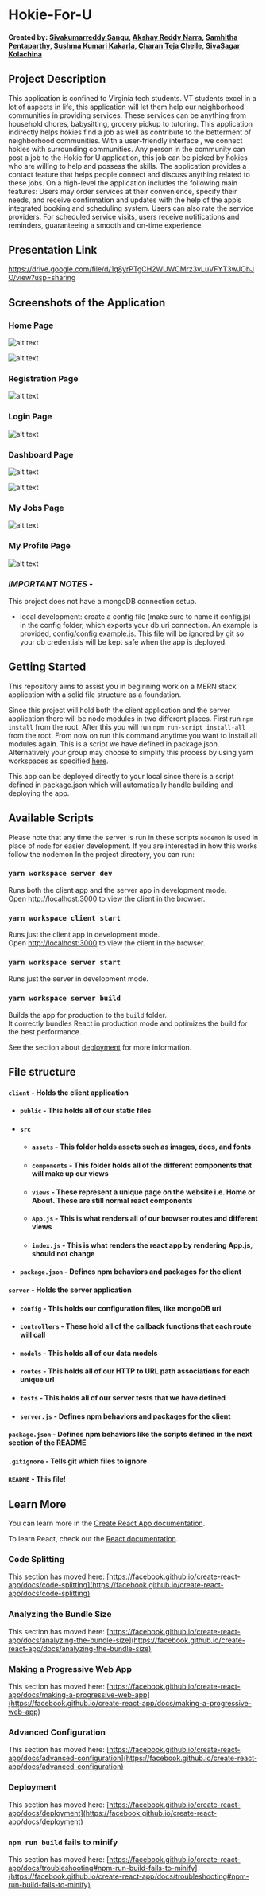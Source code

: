 # Hokie-For-U
#### Created by: [Sivakumarreddy Sangu][link_reference_1], [Akshay Reddy Narra][link_reference_2], [Samhitha Pentaparthy][link_reference_3], [Sushma Kumari Kakarla][link_reference_4], [Charan Teja Chelle][link_reference_6], [SivaSagar Kolachina][link_reference_5] 

## Project Description

This application is confined to Virginia tech students. VT students excel in a lot of aspects in life, this application will let them help our neighborhood communities in providing services. These services can be anything from household chores, babysitting, grocery pickup to tutoring. This application indirectly helps hokies find a job as well as contribute to the betterment of neighborhood communities. With a user-friendly interface , we connect hokies with surrounding communities. Any person in the community can post a job to the Hokie for U application, this job can be picked by hokies who are willing to help and possess the skills. The application provides a contact feature that helps people connect and discuss anything related to these jobs. On a high-level the application includes the following main features: Users may order services at their convenience, specify their needs, and receive confirmation and updates with the help of the app’s integrated booking and scheduling system. Users can also rate the service providers. For scheduled service visits, users receive notifications and reminders, guaranteeing a smooth and on-time experience.

## Presentation Link
https://drive.google.com/file/d/1q8yrPTgCH2WUWCMrz3vLuVFYT3wJOhJO/view?usp=sharing

## Screenshots of the Application

### Home Page

![alt text](https://github.com/sivakumarreddy07/hokie-for-u/blob/dev-akshay/Files/screenshots/Screenshot%201.png)

![alt text](https://github.com/sivakumarreddy07/hokie-for-u/blob/dev-akshay/Files/screenshots/Screenshot%202.png)

### Registration Page

![alt text](https://github.com/sivakumarreddy07/hokie-for-u/blob/dev-akshay/Files/screenshots/Screenshot%203.png)

### Login Page

![alt text](https://github.com/sivakumarreddy07/hokie-for-u/blob/dev-akshay/Files/screenshots/Screenshot%204.png)

### Dashboard Page

![alt text](https://github.com/sivakumarreddy07/hokie-for-u/blob/dev-akshay/Files/screenshots/Screenshot%205.png)

![alt text](https://github.com/sivakumarreddy07/hokie-for-u/blob/dev-akshay/Files/screenshots/Screenshot%206.png)

### My Jobs Page

![alt text](https://github.com/sivakumarreddy07/hokie-for-u/blob/dev-akshay/Files/screenshots/Screenshot%207.png)

### My Profile Page

![alt text](https://github.com/sivakumarreddy07/hokie-for-u/blob/dev-akshay/Files/screenshots/Screenshot%208.png)


### _**IMPORTANT NOTES**_ - 
This project does not have a mongoDB connection setup.
- local development: create a config file (make sure to name it config.js) in the config folder, which exports your db.uri connection. An example is provided, config/config.example.js. This file will be ignored by git so your db credentials will be kept safe when the app is deployed.


## Getting Started
This repository aims to assist you in beginning work on a MERN stack application with a solid file structure as a foundation.

Since this project will hold both the client application and the server application there will be node modules in two different places. First run `npm install` from the root. After this you will run `npm run-script install-all` from the root. From now on run this command anytime you want to install all modules again. This is a script we have defined in package.json. Alternatively your group may choose to simplify this process by using yarn workspaces as specified [here](https://yarnpkg.com/lang/en/docs/workspaces/).

This app can be deployed directly to your local since there is a script defined in package.json which will automatically handle building and deploying the app.


## Available Scripts

Please note that any time the server is run in these scripts `nodemon` is used in place of `node` for easier development. If you are interested in how this works follow the nodemon In the project directory, you can run:

### `yarn workspace server dev`

Runs both the client app and the server app in development mode.<br>
Open [http://localhost:3000](http://localhost:3000) to view the client in the browser.

### `yarn workspace client start`

Runs just the client app in development mode.<br>
Open [http://localhost:3000](http://localhost:3000) to view the client in the browser.


### `yarn workspace server start`

Runs just the server in development mode.<br>


### `yarn workspace server build`

Builds the app for production to the `build` folder.<br>
It correctly bundles React in production mode and optimizes the build for the best performance.

See the section about [deployment](https://facebook.github.io/create-react-app/docs/deployment) for more information.


## File structure
#### `client` - Holds the client application
- #### `public` - This holds all of our static files
- #### `src`
    - #### `assets` - This folder holds assets such as images, docs, and fonts
    - #### `components` - This folder holds all of the different components that will make up our views
    - #### `views` - These represent a unique page on the website i.e. Home or About. These are still normal react components
    - #### `App.js` - This is what renders all of our browser routes and different views
    - #### `index.js` - This is what renders the react app by rendering App.js, should not change
- #### `package.json` - Defines npm behaviors and packages for the client
#### `server` - Holds the server application
- #### `config` - This holds our configuration files, like mongoDB uri
- #### `controllers` - These hold all of the callback functions that each route will call
- #### `models` - This holds all of our data models
- #### `routes` - This holds all of our HTTP to URL path associations for each unique url
- #### `tests` - This holds all of our server tests that we have defined
- #### `server.js` - Defines npm behaviors and packages for the client
#### `package.json` - Defines npm behaviors like the scripts defined in the next section of the README
#### `.gitignore` - Tells git which files to ignore
#### `README` - This file!


## Learn More

You can learn more in the [Create React App documentation](https://facebook.github.io/create-react-app/docs/getting-started).

To learn React, check out the [React documentation](https://reactjs.org/).

### Code Splitting

This section has moved here: [https://facebook.github.io/create-react-app/docs/code-splitting](https://facebook.github.io/create-react-app/docs/code-splitting)

### Analyzing the Bundle Size

This section has moved here: [https://facebook.github.io/create-react-app/docs/analyzing-the-bundle-size](https://facebook.github.io/create-react-app/docs/analyzing-the-bundle-size)

### Making a Progressive Web App

This section has moved here: [https://facebook.github.io/create-react-app/docs/making-a-progressive-web-app](https://facebook.github.io/create-react-app/docs/making-a-progressive-web-app)

### Advanced Configuration

This section has moved here: [https://facebook.github.io/create-react-app/docs/advanced-configuration](https://facebook.github.io/create-react-app/docs/advanced-configuration)

### Deployment

This section has moved here: [https://facebook.github.io/create-react-app/docs/deployment](https://facebook.github.io/create-react-app/docs/deployment)

### `npm run build` fails to minify

This section has moved here: [https://facebook.github.io/create-react-app/docs/troubleshooting#npm-run-build-fails-to-minify](https://facebook.github.io/create-react-app/docs/troubleshooting#npm-run-build-fails-to-minify)














[link_reference_1]: https://github.com/sivakumarreddy07
[link_reference_2]: https://github.com/Akshay-06
[link_reference_3]: https://github.com/samhithapentaparthy
[link_reference_4]: https://github.com/Sushk1821
[link_reference_5]: https://github.com/siva-sagar
[link_reference_6]: https://github.com/charan0675
